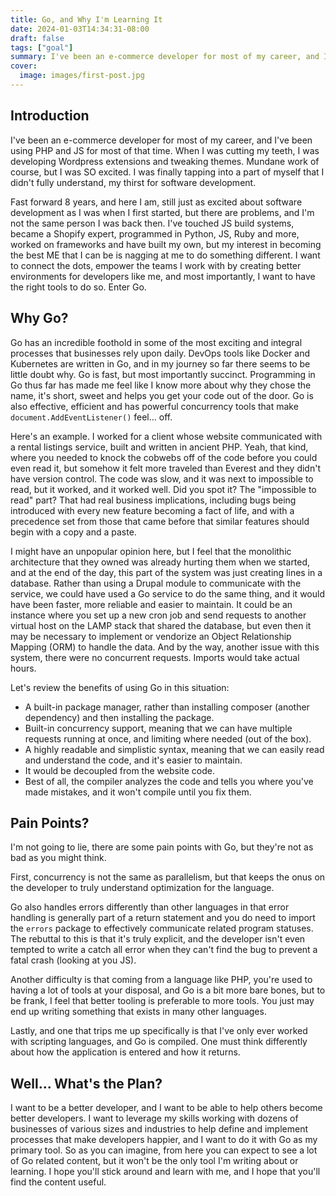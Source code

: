 ```yaml
---
title: Go, and Why I'm Learning It
date: 2024-01-03T14:34:31-08:00
draft: false
tags: ["goal"]
summary: I've been an e-commerce developer for most of my career, and I've been using PHP and JS for most of that time, but it's time for a change.
cover:
  image: images/first-post.jpg
---
```

## Introduction
I've been an e-commerce developer for most of my career, and I've been using PHP and JS for most of that time.
When I was cutting my teeth, I was developing Wordpress extensions and tweaking themes. Mundane work of course, but I was SO excited.
I was finally tapping into a part of myself that I didn't fully understand, my thirst for software development.

Fast forward 8 years, and here I am, still just as excited about software development as I was when I first started, but there are problems, and I'm not the same person I was back then.
I've touched JS build systems, became a Shopify expert, programmed in Python, JS, Ruby and more, worked on frameworks and have built my own, but my interest in becoming the best ME that I can be is nagging at me to do something different.
I want to connect the dots, empower the teams I work with by creating better environments for developers like me, and most importantly, I want to have the right tools to do so.
Enter Go.

## Why Go?
Go has an incredible foothold in some of the most exciting and integral processes that businesses rely upon daily.
DevOps tools like Docker and Kubernetes are written in Go, and in my journey so far there seems to be little doubt why. Go is fast, but most importantly succinct.
Programming in Go thus far has made me feel like I know more about why they chose the name, it's short, sweet and helps you get your code out of the door.
Go is also effective, efficient and has powerful concurrency tools that make `document.AddEventListener()` feel... off.

Here's an example. I worked for a client whose website communicated with a rental listings service, built and written in ancient PHP.
Yeah, that kind, where you needed to knock the cobwebs off of the code before you could even read it, but somehow it felt more traveled than Everest and they didn't have version control.
The code was slow, and it was next to impossible to read, but it worked, and it worked well.
Did you spot it? The "impossible to read" part? That had real business implications, including bugs being introduced with every new feature becoming a fact of life, and with a precedence set from those that came before that similar features should begin with a copy and a paste.

I might have an unpopular opinion here, but I feel that the monolithic architecture that they owned was already hurting them when we started, and at the end of the day, this part of the system was just creating lines in a database.
Rather than using a Drupal module to communicate with the service, we could have used a Go service to do the same thing, and it would have been faster, more reliable and easier to maintain.
It could be an instance where you set up a new cron job and send requests to another virtual host on the LAMP stack that shared the database, but even then it may be necessary to implement or vendorize an Object Relationship Mapping (ORM) to handle the data.
And by the way, another issue with this system, there were no concurrent requests. Imports would take actual hours.

Let's review the benefits of using Go in this situation:
- A built-in package manager, rather than installing composer (another dependency) and then installing the package.
- Built-in concurrency support, meaning that we can have multiple requests running at once, and limiting where needed (out of the box).
- A highly readable and simplistic syntax, meaning that we can easily read and understand the code, and it's easier to maintain.
- It would be decoupled from the website code.
- Best of all, the compiler analyzes the code and tells you where you've made mistakes, and it won't compile until you fix them.


## Pain Points?
I'm not going to lie, there are some pain points with Go, but they're not as bad as you might think.

First, concurrency is not the same as parallelism, but that keeps the onus on the developer to truly understand optimization for the language.

Go also handles errors differently than other languages in that error handling is generally part of a return statement and you do need to import the `errors` package to effectively communicate related program statuses. The rebuttal to this is that it's truly explicit, and the developer isn't even tempted to write a catch all error when they can't find the bug to prevent a fatal crash (looking at you JS).

Another difficulty is that coming from a language like PHP, you're used to having a lot of tools at your disposal, and Go is a bit more bare bones, but to be frank, I feel that better tooling is preferable to more tools. You just may end up writing something that exists in many other languages.

Lastly, and one that trips me up specifically is that I've only ever worked with scripting languages, and Go is compiled. One must think differently about how the application is entered and how it returns.

## Well... What's the Plan?
I want to be a better developer, and I want to be able to help others become better developers.
I want to leverage my skills working with dozens of businesses of various sizes and industries to help define and implement processes that make developers happier, and I want to do it with Go as my primary tool.
So as you can imagine, from here you can expect to see a lot of Go related content, but it won't be the only tool I'm writing about or learning.
I hope you'll stick around and learn with me, and I hope that you'll find the content useful.
